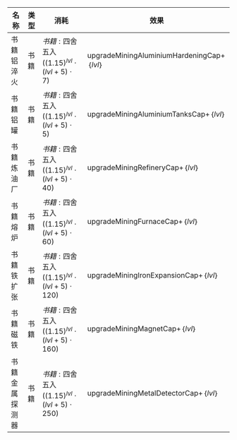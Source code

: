 | 名称  | 类型  | 消耗  | 效果  |
| --- | --- | --- | --- |
| 书籍铝淬火 | 书籍 | ${ 书籍: \text{四舍五入}({(1.15)}^{lvl}  \cdot  (lvl + 5)  \cdot  7) }$ | upgradeMiningAluminiumHardeningCap+｛$lvl$｝ |
| 书籍铝罐 | 书籍 | ${ 书籍: \text{四舍五入}({(1.15)}^{lvl}  \cdot  (lvl + 5)  \cdot  5) }$ | upgradeMiningAluminiumTanksCap+｛$lvl$｝ |
| 书籍炼油厂 | 书籍 | ${ 书籍: \text{四舍五入}({(1.15)}^{lvl}  \cdot  (lvl + 5)  \cdot  40) }$ | upgradeMiningRefineryCap+｛$lvl$｝ |
| 书籍熔炉 | 书籍 | ${ 书籍: \text{四舍五入}({(1.15)}^{lvl}  \cdot  (lvl + 5)  \cdot  60) }$ | upgradeMiningFurnaceCap+｛$lvl$｝ |
| 书籍铁扩张 | 书籍 | ${ 书籍: \text{四舍五入}({(1.15)}^{lvl}  \cdot  (lvl + 5)  \cdot  120) }$ | upgradeMiningIronExpansionCap+｛$lvl$｝ |
| 书籍磁铁 | 书籍 | ${ 书籍: \text{四舍五入}({(1.15)}^{lvl}  \cdot  (lvl + 5)  \cdot  160) }$ | upgradeMiningMagnetCap+｛$lvl$｝ |
| 书籍金属探测器 | 书籍 | ${ 书籍: \text{四舍五入}({(1.15)}^{lvl}  \cdot  (lvl + 5)  \cdot  250) }$ | upgradeMiningMetalDetectorCap+｛$lvl$｝ |
